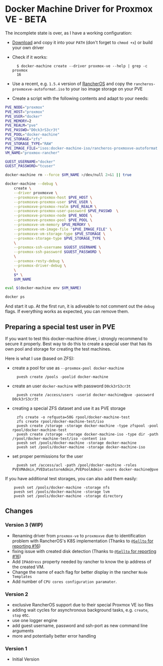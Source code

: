 # Docker Machine Driver for Proxmox VE - BETA

The incomplete state is over, as I have a working configuration:

* [Download](https://github.com/lnxbil/docker-machine-driver-proxmox-ve/releases/tag/v2) and copy it into your `PATH` (don't forget to `chmod +x`) or build your own driver
* Check if it works:

        $ docker-machine create --driver proxmox-ve --help | grep -c proxmox
        16

* Use a recent, e.g. `1.5.4` version of [RancherOS](https://github.com/rancher/os/releases) and copy the
  `rancheros-proxmoxve-autoformat.iso` to your iso image storage on your PVE
* Create a script with the following contents and adapt to your needs:

```sh
PVE_NODE="proxmox"
PVE_HOST="proxmox"
PVE_USER="docker"
PVE_MEMORY=2
PVE_REALM="pve"
PVE_PASSWD="D0ck3rS3cr3t"
PVE_POOL="docker-machine"
PVE_STORAGE="zfs"
PVE_STORAGE_TYPE="RAW"
PVE_IMAGE_FILE="isos:docker-machine-iso/rancheros-proxmoxve-autoformat.iso"
VM_NAME="proxmox-rancher"

GUEST_USERNAME="docker"
GUEST_PASSWORD="tcuser"

docker-machine rm --force $VM_NAME >/dev/null 2>&1 || true

docker-machine --debug \
    create \
    --driver proxmoxve \
    --proxmoxve-proxmox-host $PVE_HOST \
    --proxmoxve-proxmox-user $PVE_USER \
    --proxmoxve-proxmox-realm $PVE_REALM \
    --proxmoxve-proxmox-user-password $PVE_PASSWD  \
    --proxmoxve-proxmox-node $PVE_NODE \
    --proxmoxve-proxmox-pool $PVE_POOL \
    --proxmoxve-vm-memory $PVE_MEMORY \
    --proxmoxve-vm-image-file "$PVE_IMAGE_FILE" \
    --proxmoxve-vm-storage-type $PVE_STORAGE \
    --proxmox-storage-type $PVE_STORAGE_TYPE \
    \
    --proxmox-ssh-username $GUEST_USERNAME \
    --proxmox-ssh-password $GUEST_PASSWORD \
    \
    --proxmox-resty-debug \
    --proxmox-driver-debug \
    \
    $* \
    $VM_NAME

eval $(docker-machine env $VM_NAME)

docker ps
```

And start it up. At the first run, it is adiveable to not comment out the `debug` flags. If everything works as expected, you can remove them.

## Preparing a special test user in PVE

If you want to test this docker-machine driver, i strongly recommend to secure it properly.
Best way to do this to create a special user that has its own pool and storage for creating
the test machines.

Here is what I use (based on ZFS):

* create a pool for use as `--proxmox-pool docker-machine`

        pvesh create /pools -poolid docker-machine

* create an user `docker-machine` with password `D0ck3rS3cr3t`

        pvesh create /access/users -userid docker-machine@pve -password D0ck3rS3cr3t

* creating a special ZFS dataset and use it as PVE storage

        zfs create -o refquota=50G rpool/docker-machine-test
        zfs create rpool/docker-machine-test/iso
        pvesh create /storage -storage docker-machine -type zfspool -pool rpool/docker-machine-test
        pvesh create /storage -storage docker-machine-iso -type dir -path /rpool/docker-machine-test/iso -content iso
        pvesh set /pools/docker-machine -storage docker-machine
        pvesh set /pools/docker-machine -storage docker-machine-iso

* set proper permissions for the user

        pvesh set /access/acl -path /pool/docker-machine -roles PVEVMAdmin,PVEDatastoreAdmin,PVEPoolAdmin -users docker-machine@pve

If you have additional test storages, you can also add them easily:

        pvesh set /pools/docker-machine -storage nfs
        pvesh set /pools/docker-machine -storage lvm
        pvesh set /pools/docker-machine -storage directory


## Changes

### Version 3 (WIP)

* Renaming driver from `proxmox-ve` to `proxmoxve` due to identification problem with RancherOS's K8S implementation (Thanks to [`@Sellto` for reporting #16](https://github.com/lnxbil/docker-machine-driver-proxmox-ve/issues/16))
* fixing issue with created disk detection (Thanks to [`@Sellto` for reporting #16](https://github.com/lnxbil/docker-machine-driver-proxmox-ve/issues/16))
* Add `IPAddress` property needed by rancher to know the ip address of the created VM.
* Change the name of each flag for better display in the rancher `Node Templates`
* Add number of `CPU cores configuration paramater`.

### Version 2

* exclusive RancherOS support due to their special Proxmox VE iso files
* adding wait cycles for asynchronous background tasks, e.g.  `create`, `stop` etc.
* use one logger engine
* add guest username, password and ssh-port as new command line arguments
* more and potentially better error handling

### Version 1

* Initial Version
